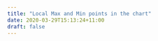 ```yaml
---
title: "Local Max and Min points in the chart"
date: 2020-03-29T15:13:24+11:00
draft: false
---
```

